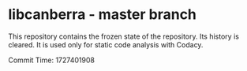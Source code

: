 # libcanberra - master branch

This repository contains the frozen state of the repository.
Its history is cleared. It is used only for static code
analysis with Codacy.

Commit Time: 1727401908